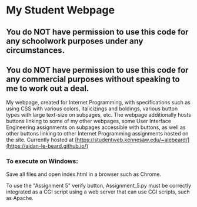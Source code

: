 # My Student Webpage

## You do NOT have permission to use this code for any schoolwork purposes under any circumstances. 

## You do NOT have permission to use this code for any commercial purposes without speaking to me to work out a deal.

My webpage, created for Internet Programming, with specifications such as using CSS with various colors, italicizings and boldings, various button types with large text-size on subpages, etc. The webpage additionally hosts buttons linking to some of my other webpages, some User Interface Engineering assignments on subpages accessible with buttons, as well as other buttons linking to other Internet Programming assignments hosted on the site. Currently hosted at [https://studentweb.kennesaw.edu/~alebeard/](https://aidan-le-beard.github.io/)

### To execute on Windows:

Save all files and open index.html in a browser such as Chrome. 

To use the "Assignment 5" verify button, Assignment_5.py must be correctly integrated as a CGI script using a web server that can use CGI scripts, such as Apache.
